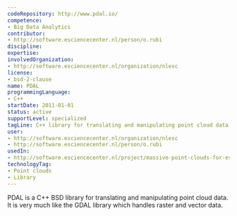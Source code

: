 ```yaml
---
codeRepository: http://www.pdal.io/
competence:
- Big Data Analytics
contributor:
- http://software.esciencecenter.nl/person/o.rubi
discipline:
expertise:
involvedOrganization:
- http://software.esciencecenter.nl/organization/nlesc
license:
- bsd-2-clause
name: PDAL
programmingLanguage:
- C++
startDate: 2011-01-01
status: active
supportLevel: specialized
tagLine: C++ library for translating and manipulating point cloud data.
user:
- http://software.esciencecenter.nl/organization/nlesc
- http://software.esciencecenter.nl/person/o.rubi
usedIn:
- http://software.esciencecenter.nl/project/massive-point-clouds-for-esciences
technologyTag:
- Point clouds
- Library
---
```

PDAL is a C++ BSD library for translating and manipulating point cloud data. It is very much like the GDAL library which handles raster and vector data. 
